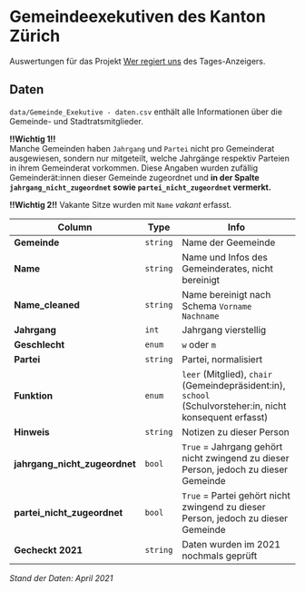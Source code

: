 # Gemeindeexekutiven des Kanton Zürich
Auswertungen für das Projekt [Wer regiert uns](https://interaktiv.tagesanzeiger.ch/2021/wer-regiert-uns/) des Tages-Anzeigers.
## Daten
`data/Gemeinde_Exekutive - daten.csv` enthält alle Informationen über die Gemeinde- und Stadtratsmitglieder.  

**!!Wichtig 1!!**  
Manche Gemeinden haben `Jahrgang` und `Partei` nicht pro Gemeinderat ausgewiesen, sondern nur mitgeteilt, welche Jahrgänge respektiv Parteien in ihrem Gemeinderat vorkommen. Diese Angaben wurden zufällig Gemeinderät:innen dieser Gemeinde zugeordnet und **in der Spalte `jahrgang_nicht_zugeordnet` sowie `partei_nicht_zugeordnet` vermerkt.**
  
**!!Wichtig 2!!**
Vakante Sitze wurden mit `Name` *vakant* erfasst.
  

Column | Type | Info
--- | --- | ---
**Gemeinde** | `string` | Name der Geemeinde
**Name** | `string` | Name und Infos des Gemeinderates, nicht bereinigt
**Name_cleaned** | `string` | Name bereinigt nach Schema `Vorname Nachname`
**Jahrgang** | `int` | Jahrgang vierstellig
**Geschlecht** | `enum` | `w` oder `m`
**Partei** | `string` | Partei, normalisiert
**Funktion** | `enum` | `leer` (Mitglied), `chair` (Gemeindepräsident:in), `school` (Schulvorsteher:in, nicht konsequent erfasst)
**Hinweis** | `string ` | Notizen zu dieser Person
**jahrgang_nicht_zugeordnet** | `bool` | `True` = Jahrgang gehört nicht zwingend zu dieser Person, jedoch zu dieser Gemeinde
**partei_nicht_zugeordnet** | `bool` | `True` = Partei gehört nicht zwingend zu dieser Person, jedoch zu dieser Gemeinde
**Gecheckt 2021** | `string` | Daten wurden im 2021 nochmals geprüft

*Stand der Daten: April 2021*